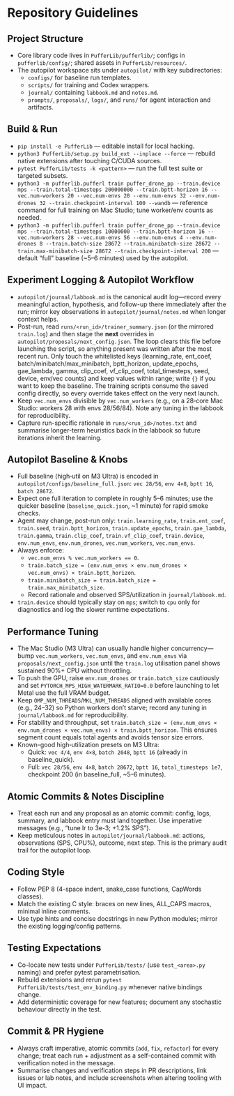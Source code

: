 # Repository Guidelines

## Project Structure
- Core library code lives in `PufferLib/pufferlib/`; configs in `pufferlib/config/`; shared assets in `PufferLib/resources/`.
- The autopilot workspace sits under `autopilot/` with key subdirectories:
  - `configs/` for baseline run templates.
  - `scripts/` for training and Codex wrappers.
  - `journal/` containing `labbook.md` and `notes.md`.
  - `prompts/`, `proposals/`, `logs/`, and `runs/` for agent interaction and artifacts.

## Build & Run
- `pip install -e PufferLib` — editable install for local hacking.
- `python3 PufferLib/setup.py build_ext --inplace --force` — rebuild native extensions after touching C/CUDA sources.
- `pytest PufferLib/tests -k <pattern>` — run the full test suite or targeted subsets.
- `python3 -m pufferlib.pufferl train puffer_drone_pp --train.device mps --train.total-timesteps 200000000 --train.bptt-horizon 16 --vec.num-workers 20 --vec.num-envs 20 --env.num-envs 32 --env.num-drones 32 --train.checkpoint-interval 100 --wandb` — reference command for full training on Mac Studio; tune worker/env counts as needed.
- `python3 -m pufferlib.pufferl train puffer_drone_pp --train.device mps --train.total-timesteps 10000000 --train.bptt-horizon 16 --vec.num-workers 28 --vec.num-envs 56 --env.num-envs 4 --env.num-drones 8 --train.batch-size 28672 --train.minibatch-size 28672 --train.max-minibatch-size 28672 --train.checkpoint-interval 200` — default “full” baseline (~5–6 minutes) used by the autopilot.

## Experiment Logging & Autopilot Workflow
- `autopilot/journal/labbook.md` is the canonical audit log—record every meaningful action, hypothesis, and follow-up there immediately after the run; mirror key observations in `autopilot/journal/notes.md` when longer context helps.
- Post-run, read `runs/<run_id>/trainer_summary.json` (or the mirrored `train.log`) and then stage the **next** overrides in `autopilot/proposals/next_config.json`. The loop clears this file before launching the script, so anything present was written after the most recent run. Only touch the whitelisted keys (learning_rate, ent_coef, batch/minibatch/max_minibatch, bptt_horizon, update_epochs, gae_lambda, gamma, clip_coef, vf_clip_coef, total_timesteps, seed, device, env/vec counts) and keep values within range; write `{}` if you want to keep the baseline. The training scripts consume the saved config directly, so every override takes effect on the very next launch.
- Keep `vec.num_envs` divisible by `vec.num_workers` (e.g., on a 28‑core Mac Studio: workers 28 with envs 28/56/84). Note any tuning in the labbook for reproducibility.
- Capture run-specific rationale in `runs/<run_id>/notes.txt` and summarise longer-term heuristics back in the labbook so future iterations inherit the learning.

## Autopilot Baseline & Knobs
- Full baseline (high‑util on M3 Ultra) is encoded in `autopilot/configs/baseline_full.json`: `vec 28/56`, `env 4×8`, `bptt 16`, `batch 28672`.
- Expect one full iteration to complete in roughly 5–6 minutes; use the quicker baseline (`baseline_quick.json`, ~1 minute) for rapid smoke checks.
- Agent may change, post-run only: `train.learning_rate`, `train.ent_coef`, `train.seed`, `train.bptt_horizon`, `train.update_epochs`, `train.gae_lambda`, `train.gamma`, `train.clip_coef`, `train.vf_clip_coef`, `train.device`, `env.num_envs`, `env.num_drones`, `vec.num_workers`, `vec.num_envs`.
- Always enforce:
  - `vec.num_envs % vec.num_workers == 0`.
  - `train.batch_size = (env.num_envs × env.num_drones × vec.num_envs) × train.bptt_horizon`.
  - `train.minibatch_size = train.batch_size = train.max_minibatch_size`.
  - Record rationale and observed SPS/utilization in `journal/labbook.md`.
- `train.device` should typically stay on `mps`; switch to `cpu` only for diagnostics and log the slower runtime expectations.

## Performance Tuning
- The Mac Studio (M3 Ultra) can usually handle higher concurrency—bump `vec.num_workers`, `vec.num_envs`, and `env.num_envs` via `proposals/next_config.json` until the `train.log` utilisation panel shows sustained 90%+ CPU without throttling.
- To push the GPU, raise `env.num_drones` or `train.batch_size` cautiously and set `PYTORCH_MPS_HIGH_WATERMARK_RATIO=0.0` before launching to let Metal use the full VRAM budget.
- Keep `OMP_NUM_THREADS`/`MKL_NUM_THREADS` aligned with available cores (e.g., 24–32) so Python workers don’t starve; record any tuning in `journal/labbook.md` for reproducibility.
- For stability and throughput, set `train.batch_size = (env.num_envs × env.num_drones × vec.num_envs) × train.bptt_horizon`. This ensures segment count equals total agents and avoids tensor size errors.
- Known-good high‑utilization presets on M3 Ultra:
  - Quick: `vec 4/4`, `env 4×8`, `batch 2048`, `bptt 16` (already in baseline_quick).
  - Full: `vec 28/56`, `env 4×8`, `batch 28672`, `bptt 16`, `total_timesteps 1e7`, checkpoint 200 (in baseline_full, ~5–6 minutes).

## Atomic Commits & Notes Discipline
- Treat each run and any proposal as an atomic commit: config, logs, summary, and labbook entry must land together. Use imperative messages (e.g., “tune lr to 3e-3; +1.2% SPS”).
- Keep meticulous notes in `autopilot/journal/labbook.md`: actions, observations (SPS, CPU%), outcome, next step. This is the primary audit trail for the autopilot loop.

## Coding Style
- Follow PEP 8 (4-space indent, snake_case functions, CapWords classes).
- Match the existing C style: braces on new lines, ALL_CAPS macros, minimal inline comments.
- Use type hints and concise docstrings in new Python modules; mirror the existing logging/config patterns.

## Testing Expectations
- Co-locate new tests under `PufferLib/tests/` (use `test_<area>.py` naming) and prefer pytest parametrisation.
- Rebuild extensions and rerun `pytest PufferLib/tests/test_env_binding.py` whenever native bindings change.
- Add deterministic coverage for new features; document any stochastic behaviour directly in the test.

## Commit & PR Hygiene
- Always craft imperative, atomic commits (`add`, `fix`, `refactor`) for every change; treat each run + adjustment as a self-contained commit with verification noted in the message.
- Summarise changes and verification steps in PR descriptions, link issues or lab notes, and include screenshots when altering tooling with UI impact.
